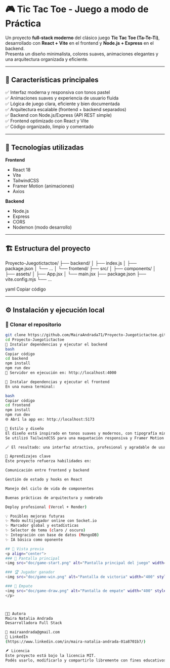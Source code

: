 # 🎮 Tic Tac Toe - Juego a modo de Práctica

Un proyecto **full-stack moderno** del clásico juego **Tic Tac Toe (Ta-Te-Ti)**, desarrollado con **React + Vite** en el frontend y **Node.js + Express** en el backend.  
Presenta un diseño minimalista, colores suaves, animaciones elegantes y una arquitectura organizada y eficiente.

---

## 🚀 Características principales

✅ Interfaz moderna y responsiva con tonos pastel  
✅ Animaciones suaves y experiencia de usuario fluida  
✅ Lógica de juego clara, eficiente y bien documentada  
✅ Arquitectura escalable (frontend + backend separados)  
✅ Backend con Node.js/Express (API REST simple)  
✅ Frontend optimizado con React y Vite  
✅ Código organizado, limpio y comentado  

---

## 🧩 Tecnologías utilizadas

**Frontend**
- React 18  
- Vite  
- TailwindCSS  
- Framer Motion (animaciones)  
- Axios  

**Backend**
- Node.js  
- Express  
- CORS  
- Nodemon (modo desarrollo)  

---

## 🏗️ Estructura del proyecto

Proyecto-Juegotictactoe/
├── backend/
│ ├── index.js
│ ├── package.json
│ └── ...
│
└── frontend/
├── src/
│ ├── components/
│ ├── assets/
│ ├── App.jsx
│ └── main.jsx
├── package.json
├── vite.config.mjs
└── ...

yaml
Copiar código

---

## ⚙️ Instalación y ejecución local

### 🔹 Clonar el repositorio
```bash
git clone https://github.com/MairaAndrada71/Proyecto-Juegotictactoe.git
cd Proyecto-Juegotictactoe
🔹 Instalar dependencias y ejecutar el backend
bash
Copiar código
cd backend
npm install
npm run dev
📡 Servidor en ejecución en: http://localhost:4000

🔹 Instalar dependencias y ejecutar el frontend
En una nueva terminal:

bash
Copiar código
cd frontend
npm install
npm run dev
🌐 Abrí la app en: http://localhost:5173

🎨 Estilo y diseño
El diseño está inspirado en tonos suaves y modernos, con tipografía minimalista y animaciones de transición sutiles.
Se utilizó TailwindCSS para una maquetación responsiva y Framer Motion para las animaciones.

🪄 El resultado: una interfaz atractiva, profesional y agradable de usar.

🧠 Aprendizajes clave
Este proyecto refuerza habilidades en:

Comunicación entre frontend y backend

Gestión de estado y hooks en React

Manejo del ciclo de vida de componentes

Buenas prácticas de arquitectura y nombrado

Deploy profesional (Vercel + Render)

💡 Posibles mejoras futuras
✨ Modo multijugador online con Socket.io
✨ Marcador global y estadísticas
✨ Selector de tema (claro / oscuro)
✨ Integración con base de datos (MongoDB)
✨ IA básica como oponente

## 📸 Vista previa
<p align="center">
### 🏁 Pantalla principal
<img src="doc/game-start.png" alt="Pantalla principal del juego" width="400" style="border-radius:10px;box-shadow:0 2px 8px rgba(0,0,0,0.1)">

### 🏆 Jugador ganador
<img src="doc/game-win.png" alt="Pantalla de victoria" width="400" style="border-radius:10px;box-shadow:0 2px 8px rgba(0,0,0,0.1)">

### 🤝 Empate
<img src="doc/game-draw.png" alt="Pantalla de empate" width="400" style="border-radius:10px;box-shadow:0 2px 8px rgba(0,0,0,0.1)">
</p>



👩‍💻 Autora
Maira Natalia Andrada
Desarrolladora Full Stack

📧 mairaandrada@gmail.com
💼 LinkedIn
(https://www.linkedin.com/in/maira-natalia-andrada-01a8701b7/)

🪶 Licencia
Este proyecto está bajo la licencia MIT.
Podés usarlo, modificarlo y compartirlo libremente con fines educativos o profesionales.